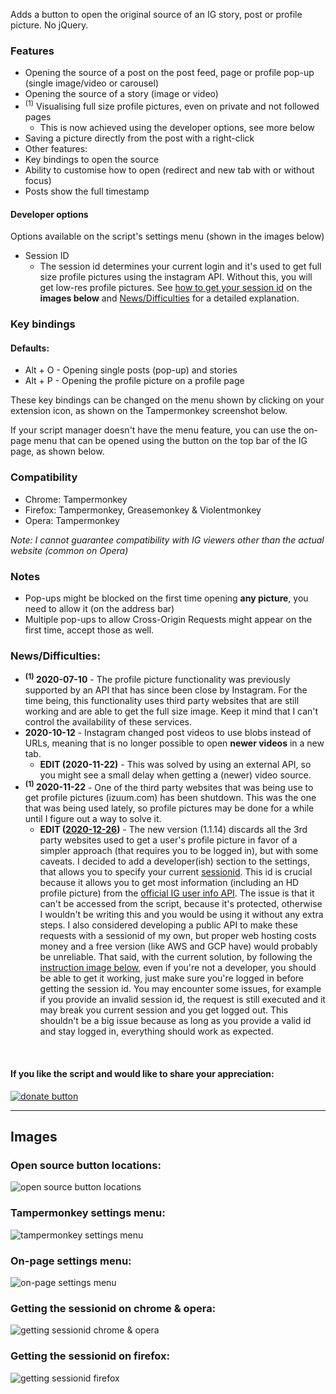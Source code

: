 Adds a button to open the original source of an IG story, post or profile picture. No jQuery.

### Features

-  Opening the source of a post on the post feed, page or profile pop-up (single image/video or carousel)
-  Opening the source of a story (image or video)
-  <sup>(1)</sup> Visualising full size profile pictures, even on private and not followed pages
   -  This is now achieved using the developer options, see more below
-  Saving a picture directly from the post with a right-click
-  Other features:
-  Key bindings to open the source
-  Ability to customise how to open (redirect and new tab with or without focus)
-  Posts show the full timestamp

#### Developer options

Options available on the script's settings menu (shown in the images below)

-  Session ID
   -  The session id determines your current login and it's used to get full size profile pictures using the instagram API. Without this, you will get low-res profile pictures. See <u>how to get your session id</u> on the **images below** and <u>News/Difficulties</u> for a detailed explanation.

### Key bindings

#### Defaults:

-  Alt + O - Opening single posts (pop-up) and stories
-  Alt + P - Opening the profile picture on a profile page

These key bindings can be changed on the menu shown by clicking on your extension icon, as shown on the Tampermonkey screenshot below.

If your script manager doesn't have the menu feature, you can use the on-page menu that can be opened using the button on the top bar of the IG page, as shown below.

### Compatibility

-  Chrome: Tampermonkey
-  Firefox: Tampermonkey, Greasemonkey & Violentmonkey
-  Opera: Tampermonkey

_Note: I cannot guarantee compatibility with IG viewers other than the actual website (common on Opera)_

### Notes

-  Pop-ups might be blocked on the first time opening **any picture**, you need to allow it (on the address bar)
-  Multiple pop-ups to allow Cross-Origin Requests might appear on the first time, accept those as well.

### News/Difficulties:

-  **<sup>(1)</sup> 2020-07-10** - The profile picture functionality was previously supported by an API that has since been close by Instagram. For the time being, this functionality uses third party websites that are still working and are able to get the full size image. Keep it mind that I can't control the availability of these services.
-  **2020-10-12** - Instagram changed post videos to use blobs instead of URLs, meaning that is no longer possible to open **newer videos** in a new tab.
   -  **EDIT (2020-11-22)** - This was solved by using an external API, so you might see a small delay when getting a (newer) video source.
-  **<sup>(1)</sup> 2020-11-22** - One of the third party websites that was being use to get profile pictures (izuum.com) has been shutdown. This was the one that was being used lately, so profile pictures may be done for a while until I figure out a way to solve it.
   -  **EDIT ([2020-12-26](#sessionid))** - The new version (1.1.14) discards all the 3rd party websites used to get a user's profile picture in favor of a simpler approach (that requires you to be logged in), but with some caveats. I decided to add a developer(ish) section to the settings, that allows you to specify your current <u>sessionid</u>. This id is crucial because it allows you to get most information (including an HD profile picture) from the <u>official IG user info API</u>. The issue is that it can't be accessed from the script, because it's protected, otherwise I wouldn't be writing this and you would be using it without any extra steps. I also considered developing a public API to make these requests with a sessionid of my own, but proper web hosting costs money and a free version (like AWS and GCP have) would probably be unreliable. That said, with the current solution, by following the <u>instruction image below</u>, even if you're not a developer, you should be able to get it working, just make sure you're logged in before getting the session id.
      You may encounter some issues, for example if you provide an invalid session id, the request is still executed and it may break you current session and you get logged out. This shouldn't be a big issue because as long as you provide a valid id and stay logged in, everything should work as expected.

<br/>

#### If you like the script and would like to share your appreciation:

[![donate button](https://www.paypalobjects.com/en_US/i/btn/btn_donate_LG.gif "donate")](https://www.paypal.com/donate?hosted_button_id=5T87WS57LNLL4)

<hr/>

## Images

### Open source button locations:

![open source button locations](https://github.com/jomifepe/userscripts/blob/main/instagram-source-opener/instagram-source-opener.jpg?raw=true "open source button locations")

### Tampermonkey settings menu:

![tampermonkey settings menu](https://github.com/jomifepe/userscripts/blob/main/instagram-source-opener/settings-menu-tampermonkey.png?raw=true "tampermonkey settings menu")

### On-page settings menu:

![on-page settings menu](https://github.com/jomifepe/userscripts/blob/main/instagram-source-opener/settings-menu-page.png?raw=true "on-page settings menu")

### Getting the sessionid on chrome & opera:

![getting sessionid chrome & opera](https://github.com/jomifepe/userscripts/blob/main/instagram-source-opener/session-id-chrome-opera.png?raw=true "getting sessionid chrome & opera")

### Getting the sessionid on firefox:

![getting sessionid firefox](https://github.com/jomifepe/userscripts/blob/main/instagram-source-opener/session-id-firefox.png?raw=true "getting sessionid firefox")
